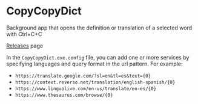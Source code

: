 # CopyCopyDict
Background app that opens the definition or translation of a selected word with Ctrl+C+C

[Releases](../../releases) page

In the `CopyCopyDict.exe.config` file, you can add one or more services by specifying languages and query format in the url pattern. For example:
* `https://translate.google.com/?sl=en&tl=es&text={0}`
* `https://context.reverso.net/translation/english-spanish/{0}`
* `https://www.lingvolive.com/en-us/translate/en-es/{0}`
* `https://www.thesaurus.com/browse/{0}`
